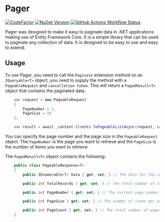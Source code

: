 # Pager

[![CodeFactor](https://www.codefactor.io/repository/github/matindewet/pager/badge)](https://www.codefactor.io/repository/github/matindewet/pager)
[![NuGet Version](https://img.shields.io/nuget/v/MatinDeWet.Pager)](https://www.nuget.org/packages/MatinDeWet.Pager) 
[![GitHub Actions Workflow Status](https://img.shields.io/github/actions/workflow/status/MatinDeWet/Pager/dotnet.yml)](https://github.com/MatinDeWet/Pager)

Pager was designed to make it easy to paginate data in .NET applications making use of Entity Framework Core. It is a simple library that can be used to paginate any collection of data. It is designed to be easy to use and easy to extend.

## Usage
To use Pager, you need to call the `Paginate` extension method on an `IQueryable<T>` object, you need to supply the method with a `PageableRequest` and `cancellation token`. This will return a `PagedResult<T>` object that contains the paginated data.

```C#
    var request = new PageableRequest
    {
        PageNumber = 1,
        PageSize = 10
    };

    var result = await _context.Clients.ToPageableListAsync(request, cancellationtoken);
```
You can specify the page number and the page size in the `PageableRequest` object. The `PageNumber` is the page you want to retrieve and the `PageSize` is the number of items you want to retrieve.

The `PagedResult<T>` object contains the following:
```C#
    public class PageableResponse<T>
    {
        public IEnumerable<T> Data { get; set; } // The data for the current page

        public int TotalRecords { get; set; } // The total number of records in the collection

        public int PageNumber { get; set; } // The current page number

        public int PageSize { get; set; } // The number of items per page

        public int PageCount { get; set; } // The total number of pages
    }
```
